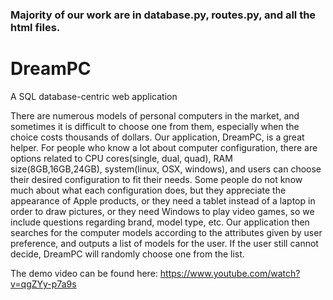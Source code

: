 ### Majority of our work are in database.py, routes.py, and all the html files.
# DreamPC
A SQL database-centric web application

There are numerous models of personal computers in the market, and sometimes it is difficult to choose one from them,
especially when the choice costs thousands of dollars. Our application, DreamPC, is a great helper. 
For people who know a lot about computer configuration, there are options related to CPU cores(single, dual, quad), 
RAM size(8GB,16GB,24GB), system(linux, OSX, windows), and users can choose their desired configuration to fit their needs. 
Some people do not know much about what each configuration does, but they appreciate the appearance of Apple products, 
or they need a tablet instead of a laptop in order to draw pictures, or they need Windows to play video games, 
so we include questions regarding brand, model type, etc. 
Our application then searches for the computer models according to the attributes given by user preference, 
and outputs a list of models for the user. If the user still cannot decide, DreamPC will randomly choose one from the list.

The demo video can be found here: https://www.youtube.com/watch?v=qgZYy-p7a9s
